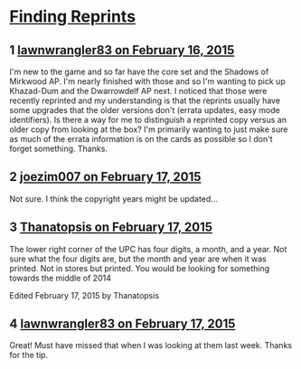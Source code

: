 # [Finding Reprints](https://community.fantasyflightgames.com/topic/135083-finding-reprints/)

## 1 [lawnwrangler83 on February 16, 2015](https://community.fantasyflightgames.com/topic/135083-finding-reprints/?do=findComment&comment=1451124)

I'm new to the game and so far have the core set and the Shadows of Mirkwood AP. I'm nearly finished with those and so I'm wanting to pick up Khazad-Dum and the Dwarrowdelf AP next. I noticed that those were recently reprinted and my understanding is that the reprints usually have some upgrades that the older versions don't (errata updates, easy mode identifiers). Is there a way for me to distinguish a reprinted copy versus an older copy from looking at the box? I'm primarily wanting to just make sure as much of the errata information is on the cards as possible so I don't forget something. Thanks.

## 2 [joezim007 on February 17, 2015](https://community.fantasyflightgames.com/topic/135083-finding-reprints/?do=findComment&comment=1451652)

Not sure. I think the copyright years might be updated...

## 3 [Thanatopsis on February 17, 2015](https://community.fantasyflightgames.com/topic/135083-finding-reprints/?do=findComment&comment=1451829)

The lower right corner of the UPC has four digits, a month, and a year. Not sure what the four digits are, but the month and year are when it was printed. Not in stores but printed. You would be looking for something towards the middle of 2014

Edited February 17, 2015 by Thanatopsis

## 4 [lawnwrangler83 on February 17, 2015](https://community.fantasyflightgames.com/topic/135083-finding-reprints/?do=findComment&comment=1452624)

Great! Must have missed that when I was looking at them last week. Thanks for the tip.


